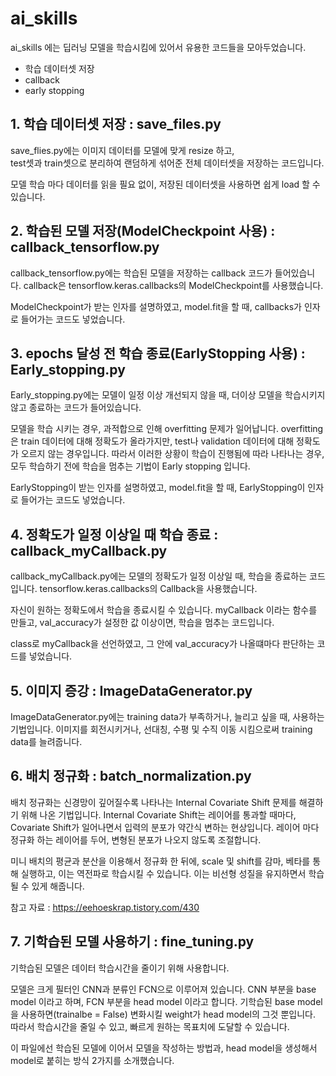 # ai_skills

ai_skills 에는 딥러닝 모델을 학습시킴에 있어서 유용한 코드들을 모아두었습니다.     
- 학습 데이터셋 저장   
- callback   
- early stopping    



## 1. 학습 데이터셋 저장 : save_files.py
save_flies.py에는 이미지 데이터를 모델에 맞게 resize 하고,   
test셋과 train셋으로 분리하여 랜덤하게 섞어준 전체 데이터셋을 저장하는 코드입니다.   
   
모델 학습 마다 데이터를 읽을 필요 없이, 저장된 데이터셋을 사용하면 쉽게 load 할 수 있습니다.

## 2. 학습된 모델 저장(ModelCheckpoint 사용) : callback_tensorflow.py
callback_tensorflow.py에는 학습된 모델을 저장하는 callback 코드가 들어있습니다.
callback은 tensorflow.keras.callbacks의 ModelCheckpoint를 사용했습니다.

ModelCheckpoint가 받는 인자를 설명하였고,
model.fit을 할 때, callbacks가 인자로 들어가는 코드도 넣었습니다.

## 3. epochs 달성 전 학습 종료(EarlyStopping 사용) : Early_stopping.py
Early_stopping.py에는 모델이 일정 이상 개선되지 않을 때, 더이상 모델을 학습시키지 않고 종료하는 코드가 들어있습니다.

모델을 학습 시키는 경우, 과적합으로 인해 overfitting 문제가 일어납니다.
overfitting은 train 데이터에 대해 정확도가 올라가지만, test나 validation 데이터에 대해 정확도가 오르지 않는 경우입니다.
따라서 이러한 상황이 학습이 진행됨에 따라 나타나는 경우, 모두 학습하기 전에 학습을 멈추는 기법이 Early stopping 입니다.

EarlyStopping이 받는 인자를 설명하였고,
model.fit을 할 때, EarlyStopping이 인자로 들어가는 코드도 넣었습니다.

## 4. 정확도가 일정 이상일 때 학습 종료 : callback_myCallback.py
callback_myCallback.py에는 모델의 정확도가 일정 이상일 때, 학습을 종료하는 코드입니다.
tensorflow.keras.callbacks의 Callback을 사용했습니다.

자신이 원하는 정확도에서 학습을 종료시킬 수 있습니다.
myCallback 이라는 함수를 만들고, val_accuracy가 설정한 값 이상이면, 학습을 멈추는 코드입니다.

class로 myCallback을 선언하였고, 그 안에 val_accuracy가 나올떄마다 판단하는 코드를 넣었습니다.

## 5. 이미지 증강 : ImageDataGenerator.py
ImageDataGenerator.py에는 training data가 부족하거나, 늘리고 싶을 때, 사용하는 기법입니다.
이미지를 회전시키거나, 선대칭, 수평 및 수직 이동 시킴으로써 training data를 늘려줍니다.

## 6. 배치 정규화 : batch_normalization.py
배치 정규화는 신경망이 깊어질수록 나타나는 Internal Covariate Shift 문제를 해결하기 위해 나온 기법입니다.
Internal Covariate Shift는 레이어를 통과할 때마다,
Covariate Shift가 일어나면서 입력의 분포가 약간식 변하는 현상입니다.
레이어 마다 정규화 하는 레이어를 두어, 변형된 분포가 나오지 않도록 조절합니다.

미니 배치의 평균과 분산을 이용해서 정규화 한 뒤에,
scale 및 shift를 감마, 베타를 통해 실행하고, 이는 역전파로 학습시킬 수 있습니다.
이는 비선형 성질을 유지하면서 학습 될 수 있게 해줍니다.

참고 자료 : https://eehoeskrap.tistory.com/430

## 7. 기학습된 모델 사용하기 : fine_tuning.py
기학습된 모델은 데이터 학습시간을 줄이기 위해 사용합니다.

모델은 크게 필터인 CNN과 분류인 FCN으로 이루어져 있습니다.
CNN 부분을 base model 이라고 하며, FCN 부분을 head model 이라고 합니다.
기학습된 base model을 사용하면(trainalbe = False) 변화시킬 weight가 head model의 그것 뿐입니다.
따라서 학습시간을 줄일 수 있고, 빠르게 원하는 목표치에 도달할 수 있습니다.

이 파일에선 학습된 모델에 이어서 모델을 작성하는 방법과,
head model을 생성해서 model로 붙히는 방식 2가지를 소개했습니다.
